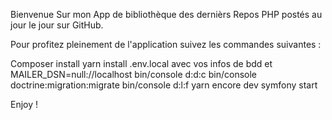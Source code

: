 Bienvenue Sur mon App de bibliothèque des dernièrs Repos PHP postés au jour le jour sur GitHub.

Pour profitez pleinement de l'application suivez les commandes suivantes :

Composer install
yarn install
.env.local avec vos infos de bdd et MAILER_DSN=null://localhost
bin/console d:d:c
bin/console doctrine:migration:migrate
bin/console d:l:f
yarn encore dev
symfony start

Enjoy !
